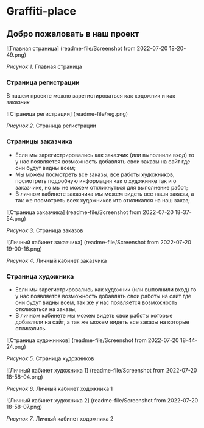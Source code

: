 # Graffiti-place

## Добро пожаловать в наш проект

![Главная страница] (readme-file/Screenshot from 2022-07-20 18-20-49.png)

*Рисунок 1*. Главная страница

### Страница регистрации

В нашем проекте можно зарегистироваться как ходожник и как заказчик

![Страница регистрации] (readme-file/reg.png)

*Рисунок 2*. Страница регистрации

### Страницы заказчика

* Если мы зарегистрировались как заказчик (или выполнили вход) то у нас появляется возможность добавлять свои заказы на сайт где они будут видны всем;
* Мы можем посмотреть все заказы, все работы художников, посмотреть подробную информация как о художнике так и о заказчике, но мы не можем откликнуться для выполнение работ;
* В личном кабинете заказчика мы можем видеть все наши заказы, а так же посмотреть всех художников кто откликался на наш заказ;

![Страница заказчика] (readme-file/Screenshot from 2022-07-20 18-37-54.png)

*Рисунок 3*. Страница заказов

![Личный кабинет заказчика] (readme-file/Screenshot from 2022-07-20 19-00-16.png)

*Рисунок 4*. Личный кабинет заказчика

### Страница художника

* Если мы зарегистрировались как художник (или выполнили вход) то у нас появляется возможность добавлять свои работы на сайт где они будут видны всем, так же у нас появляется возможность откликаться на заказы;
* В личном кабинете мы можем видеть свои работы которые добавляли на сайт, а так же можем видеть все заказы на которые откикались

![Страница художников] (readme-file/Screenshot from 2022-07-20 18-44-24.png)

*Рисунок 5*. Страница художников

![Личный кабинет художника 1] (readme-file/Screenshot from 2022-07-20 18-58-04.png)

*Рисунок 6*. Личный кабинет ходожника 1

![Личный кабинет художника 2] (readme-file/Screenshot from 2022-07-20 18-58-07.png)

*Рисунок 7*. Личный кабинет ходожника 2










